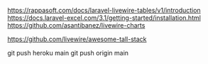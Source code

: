 https://rappasoft.com/docs/laravel-livewire-tables/v1/introduction
https://docs.laravel-excel.com/3.1/getting-started/installation.html
https://github.com/asantibanez/livewire-charts

https://github.com/livewire/awesome-tall-stack

git push heroku main
git push origin main

